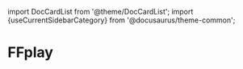 import DocCardList from '@theme/DocCardList';
import {useCurrentSidebarCategory} from '@docusaurus/theme-common';

# FFplay

<DocCardList items={useCurrentSidebarCategory().items}/>
